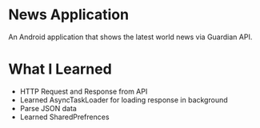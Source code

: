 # News Application

An Android application that shows the latest world news via Guardian API.

# What I Learned

* HTTP Request and Response from API
* Learned AsyncTaskLoader for loading response in background
* Parse JSON data 
* Learned SharedPrefrences
